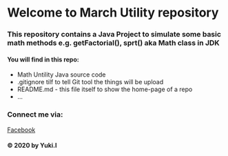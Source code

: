 # Welcome to March Utility repository
### This repository contains a Java Project to simulate some basic math methods e.g. getFactorial(), sprt() aka Math class in JDK

#### You will find in this repo:
* Math Untility Java source code
* .gitignore tilf to tell Git tool the things will be upload
* README.md - this file itself to show the home-page of a repo
* ...

### Connect me via:
[Facebook](https://www.facebook.com/eoi.yuki.i)

#### © 2020 by Yuki.I